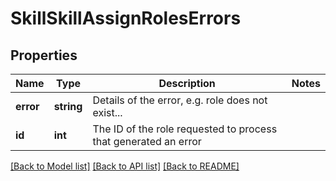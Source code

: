 # SkillSkillAssignRolesErrors

## Properties
Name | Type | Description | Notes
------------ | ------------- | ------------- | -------------
**error** | **string** | Details of the error, e.g. role does not exist... | 
**id** | **int** | The ID of the role requested to process that generated an error | 

[[Back to Model list]](../README.md#documentation-for-models) [[Back to API list]](../README.md#documentation-for-api-endpoints) [[Back to README]](../README.md)


